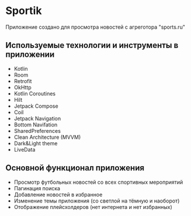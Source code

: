 # Sportik
Приложение создано для просмотра новостей с агреготора "sports.ru"

## Используемые технологии и инструменты в приложении
- Kotlin
- Room
- Retrofit
- OkHttp
- Kotlin Coroutines
- Hilt
- Jetpack Compose
- Coil
- Jetpack Navigation
- Bottom Navifation
- SharedPreferences
- Clean Architecture (MVVM)
- Dark&Light theme
- LiveData

## Основной функционал приложения
- Просмотр футбольных новостей со всех спортивных мероприятий
- Пагинация поиска
- Добавление новостей в избранное
- Изменение темы приложения (со светлой на тёмную и наоборот)
- Отображение плейсхолдеров (нет интернета и нет избранных)
